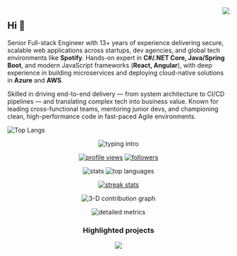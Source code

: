 <img align="right" src="https://visitor-badge.laobi.icu/badge?page_id=myprofile987123.123987">

## Hi 👋

Senior Full-stack Engineer with 13+ years of experience delivering secure, scalable web applications across startups, dev agencies, and global tech environments like **Spotify**. Hands-on expert in **C#/.NET Core, Java/Spring Boot**, and modern JavaScript frameworks (**React, Angular**), with deep experience in building microservices and deploying cloud-native solutions in **Azure** and **AWS**.

Skilled in driving end-to-end delivery — from system architecture to CI/CD pipelines — and translating complex tech into business value. Known for leading cross-functional teams, mentoring junior devs, and championing clean, high-performance code in fast-paced Agile environments.

<!-- overall stats -->
<!-- ![Aronld’s GitHub stats](https://github-readme-stats.vercel.app/api?username=ArnoldW-dev&show_icons=true&count_private=true&theme=tokyonight) -->
<!-- top languages -->
![Top Langs](https://github-readme-stats.vercel.app/api/top-langs/?username=ArnoldW-dev&layout=compact)



<!-- prettier-ignore-start -->
<!-- Intro ----------------------------------------------------------->
<p align="center">
  <img src="https://readme-typing-svg.demolab.com?font=Fira+Code&duration=2800&pause=1000&multiline=true&width=435&height=60&lines=Hey!+I'm+ArnoldW-dev;Full-stack+dev+%2B+automation+enthusiast" alt="typing intro" />
</p>

<!-- Badges ---------------------------------------------------------->
<p align="center">
  <a href="https://github.com/ArnoldW-dev"><img src="https://komarev.com/ghpvc/?username=ArnoldW-dev&style=flat" alt="profile views"></a>
  <a href="https://github.com/ArnoldW-dev?tab=followers"><img src="https://img.shields.io/github/followers/ArnoldW-dev?label=Followers&style=flat" alt="followers"></a>
</p>

<!-- GitHub summary cards ------------------------------------------->
<p align="center">
  <img src="https://github-readme-stats.vercel.app/api?username=ArnoldW-dev&show_icons=true&count_private=true"     alt="stats" />
  <img src="https://github-readme-stats.vercel.app/api/top-langs/?username=ArnoldW-dev&layout=compact"             alt="top languages" />
</p>

<!-- Contribution streak -------------------------------------------->
<p align="center">
  <a href="https://streak-stats.demolab.com/?user=ArnoldW-dev">
    <img src="https://streak-stats.demolab.com/?user=ArnoldW-dev" alt="streak stats"/>
  </a>
</p>

<!-- Night-sky style 3-D graph (generated weekly by user-statistician) -->
<p align="center">
  <img src="./profile-3d-contrib.svg" alt="3-D contribution graph"/>
</p>

<!-- Metrics megapanel --------------------------------------------->
<p align="center">
  <img src="./metrics.svg" alt="detailed metrics"/>
</p>

<!-- Pinned projects ------------------------------------------------>
<h3 align="center">Highlighted projects</h3>

<p align="center">
  <!-- replace PROJECT_1 / PROJECT_2 with real repo names or use GitHub’s pin UI -->
  <a href="https://github.com/ArnoldW-dev/PROJECT_1">
    <img align="center" src="https://github-readme-stats.vercel.app/api/pin/?username=ArnoldW-dev&repo=PROJECT_1" />
  </a>




<!--
**iraldiri/iraldiri** is a ✨ _special_ ✨ repository because its `README.md` (this file) appears on your GitHub profile.

Here are some ideas to get you started:

- 🔭 I’m currently working on ...
- 🌱 I’m currently learning ...
- 👯 I’m looking to collaborate on ...
- 🤔 I’m looking for help with ...
- 💬 Ask me about ...
- 📫 How to reach me: ...
- 😄 Pronouns: ...
- ⚡ Fun fact: ...
-->
